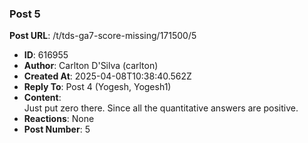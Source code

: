 ### Post 5
**Post URL**: /t/tds-ga7-score-missing/171500/5
- **ID**: 616955
- **Author**: Carlton D'Silva (carlton)
- **Created At**: 2025-04-08T10:38:40.562Z
- **Reply To**: Post 4 (Yogesh, Yogesh1)
- **Content**:  
  Just put zero there. Since all the quantitative answers are positive.
- **Reactions**: None
- **Post Number**: 5

